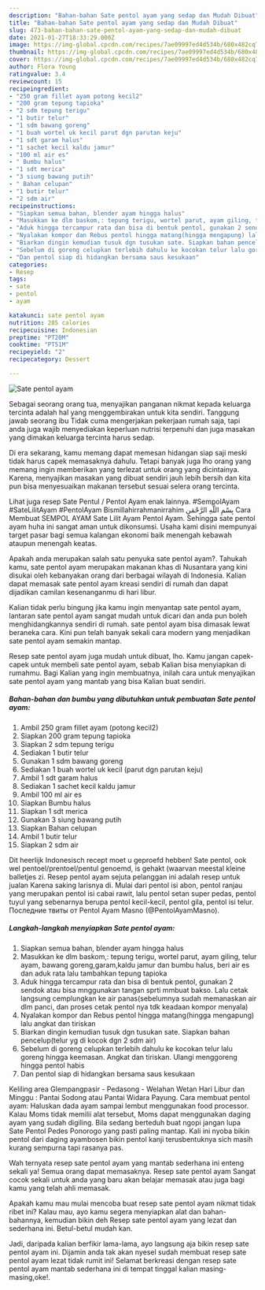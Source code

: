 ```yaml
---
description: "Bahan-bahan Sate pentol ayam yang sedap dan Mudah Dibuat"
title: "Bahan-bahan Sate pentol ayam yang sedap dan Mudah Dibuat"
slug: 473-bahan-bahan-sate-pentol-ayam-yang-sedap-dan-mudah-dibuat
date: 2021-01-27T18:33:29.000Z
image: https://img-global.cpcdn.com/recipes/7ae09997ed4d534b/680x482cq70/sate-pentol-ayam-foto-resep-utama.jpg
thumbnail: https://img-global.cpcdn.com/recipes/7ae09997ed4d534b/680x482cq70/sate-pentol-ayam-foto-resep-utama.jpg
cover: https://img-global.cpcdn.com/recipes/7ae09997ed4d534b/680x482cq70/sate-pentol-ayam-foto-resep-utama.jpg
author: Flora Young
ratingvalue: 3.4
reviewcount: 15
recipeingredient:
- "250 gram fillet ayam potong kecil2"
- "200 gram tepung tapioka"
- "2 sdm tepung terigu"
- "1 butir telur"
- "1 sdm bawang goreng"
- "1 buah wortel uk kecil parut dgn parutan keju"
- "1 sdt garam halus"
- "1 sachet kecil kaldu jamur"
- "100 ml air es"
- " Bumbu halus"
- "1 sdt merica"
- "3 siung bawang putih"
- " Bahan celupan"
- "1 butir telur"
- "2 sdm air"
recipeinstructions:
- "Siapkan semua bahan, blender ayam hingga halus"
- "Masukkan ke dlm baskom,: tepung terigu, wortel parut, ayam giling, telur ayam, bawang goreng,garam,kaldu jamur dan bumbu halus, beri air es dan aduk rata lalu tambahkan tepung tapioka"
- "Aduk hingga tercampur rata dan bisa di bentuk pentol, gunakan 2 sendok atau bisa mnggunakan tangan sprti mmbuat bakso. Lalu cetak langsung cemplungkan ke air panas(sebelumnya sudah memanaskan air dlm panci, dan proses cetak pentol nya tdk keadaan kompor menyala)"
- "Nyalakan kompor dan Rebus pentol hingga matang(hingga mengapung) lalu angkat dan tiriskan"
- "Biarkan dingin kemudian tusuk dgn tusukan sate. Siapkan bahan pencelup(telur yg di kocok dgn 2 sdm air)"
- "Sebelum di goreng celupkan terlebih dahulu ke kocokan telur lalu goreng hingga keemasan. Angkat dan tiriskan. Ulangi menggoreng hingga pentol habis"
- "Dan pentol siap di hidangkan bersama saus kesukaan"
categories:
- Resep
tags:
- sate
- pentol
- ayam

katakunci: sate pentol ayam 
nutrition: 285 calories
recipecuisine: Indonesian
preptime: "PT20M"
cooktime: "PT51M"
recipeyield: "2"
recipecategory: Dessert

---
```



![Sate pentol ayam](https://img-global.cpcdn.com/recipes/7ae09997ed4d534b/680x482cq70/sate-pentol-ayam-foto-resep-utama.jpg)

Sebagai seorang orang tua, menyajikan panganan nikmat kepada keluarga tercinta adalah hal yang menggembirakan untuk kita sendiri. Tanggung jawab seorang ibu Tidak cuma mengerjakan pekerjaan rumah saja, tapi anda juga wajib menyediakan keperluan nutrisi terpenuhi dan juga masakan yang dimakan keluarga tercinta harus sedap.

Di era  sekarang, kamu memang dapat memesan hidangan siap saji meski tidak harus capek memasaknya dahulu. Tetapi banyak juga lho orang yang memang ingin memberikan yang terlezat untuk orang yang dicintainya. Karena, menyajikan masakan yang dibuat sendiri jauh lebih bersih dan kita pun bisa menyesuaikan makanan tersebut sesuai selera orang tercinta. 

Lihat juga resep Sate Pentul / Pentol Ayam enak lainnya. #SempolAyam #SateLilitAyam #PentolAyam Bismillahirrahmanirrahim بِسْمِ اللَّهِ الرَّحْمَنِ Cara Membuat SEMPOL AYAM Sate Lilit Ayam Pentol Ayam. Sehingga sate pentol ayam huha ini sangat aman untuk dikonsumsi. Usaha kami disini mempunyai target pasar bagi semua kalangan ekonomi baik menengah kebawah ataupun menengah keatas.

Apakah anda merupakan salah satu penyuka sate pentol ayam?. Tahukah kamu, sate pentol ayam merupakan makanan khas di Nusantara yang kini disukai oleh kebanyakan orang dari berbagai wilayah di Indonesia. Kalian dapat memasak sate pentol ayam kreasi sendiri di rumah dan dapat dijadikan camilan kesenanganmu di hari libur.

Kalian tidak perlu bingung jika kamu ingin menyantap sate pentol ayam, lantaran sate pentol ayam sangat mudah untuk dicari dan anda pun boleh menghidangkannya sendiri di rumah. sate pentol ayam bisa dimasak lewat beraneka cara. Kini pun telah banyak sekali cara modern yang menjadikan sate pentol ayam semakin mantap.

Resep sate pentol ayam juga mudah untuk dibuat, lho. Kamu jangan capek-capek untuk membeli sate pentol ayam, sebab Kalian bisa menyiapkan di rumahmu. Bagi Kalian yang ingin membuatnya, inilah cara untuk menyajikan sate pentol ayam yang mantab yang bisa Kalian buat sendiri.

<!--inarticleads1-->

##### Bahan-bahan dan bumbu yang dibutuhkan untuk pembuatan Sate pentol ayam:

1. Ambil 250 gram fillet ayam (potong kecil2)
1. Siapkan 200 gram tepung tapioka
1. Siapkan 2 sdm tepung terigu
1. Sediakan 1 butir telur
1. Gunakan 1 sdm bawang goreng
1. Sediakan 1 buah wortel uk kecil (parut dgn parutan keju)
1. Ambil 1 sdt garam halus
1. Sediakan 1 sachet kecil kaldu jamur
1. Ambil 100 ml air es
1. Siapkan  Bumbu halus
1. Siapkan 1 sdt merica
1. Gunakan 3 siung bawang putih
1. Siapkan  Bahan celupan
1. Ambil 1 butir telur
1. Siapkan 2 sdm air


Dit heerlijk Indonesisch recept moet u geproefd hebben! Sate pentol, ook wel pentoel/prentoel/pentul genoemd, is gehakt (waarvan meestal kleine balletjes zi. Resep pentol ayam sejuta pelanggan ini adalah resep untuk jualan Karena saking larisnya di. Mulai dari pentol isi abon, pentol ranjau yang merupakan pentol isi cabai rawit, lalu pentol setan super pedas, pentol tuyul yang sebenarnya berupa pentol kecil-kecil, pentol gila, pentol isi telur. Последние твиты от Pentol Ayam Masno (@PentolAyamMasno). 

<!--inarticleads2-->

##### Langkah-langkah menyiapkan Sate pentol ayam:

1. Siapkan semua bahan, blender ayam hingga halus
1. Masukkan ke dlm baskom,: tepung terigu, wortel parut, ayam giling, telur ayam, bawang goreng,garam,kaldu jamur dan bumbu halus, beri air es dan aduk rata lalu tambahkan tepung tapioka
1. Aduk hingga tercampur rata dan bisa di bentuk pentol, gunakan 2 sendok atau bisa mnggunakan tangan sprti mmbuat bakso. Lalu cetak langsung cemplungkan ke air panas(sebelumnya sudah memanaskan air dlm panci, dan proses cetak pentol nya tdk keadaan kompor menyala)
1. Nyalakan kompor dan Rebus pentol hingga matang(hingga mengapung) lalu angkat dan tiriskan
1. Biarkan dingin kemudian tusuk dgn tusukan sate. Siapkan bahan pencelup(telur yg di kocok dgn 2 sdm air)
1. Sebelum di goreng celupkan terlebih dahulu ke kocokan telur lalu goreng hingga keemasan. Angkat dan tiriskan. Ulangi menggoreng hingga pentol habis
1. Dan pentol siap di hidangkan bersama saus kesukaan


Keliling area Glempangpasir - Pedasong - Welahan Wetan Hari Libur dan Minggu : Pantai Sodong atau Pantai Widara Payung. Cara membuat pentol ayam: Haluskan dada ayam sampai lembut menggunakan food processor. Kalau Moms tidak memilii alat tersebut, Moms dapat menggunakan daging ayam yang sudah digiling. Bila sedang berteduh buat ngopi jangan lupa Sate Pentol Pedes Ponorogo yang pasti paling mantap. Kali ini nyoba bikin pentol dari daging ayambosen bikin pentol kanji terusbentuknya sich masih kurang sempurna tapi rasanya pas. 

Wah ternyata resep sate pentol ayam yang mantab sederhana ini enteng sekali ya! Semua orang dapat memasaknya. Resep sate pentol ayam Sangat cocok sekali untuk anda yang baru akan belajar memasak atau juga bagi kamu yang telah ahli memasak.

Apakah kamu mau mulai mencoba buat resep sate pentol ayam nikmat tidak ribet ini? Kalau mau, ayo kamu segera menyiapkan alat dan bahan-bahannya, kemudian bikin deh Resep sate pentol ayam yang lezat dan sederhana ini. Betul-betul mudah kan. 

Jadi, daripada kalian berfikir lama-lama, ayo langsung aja bikin resep sate pentol ayam ini. Dijamin anda tak akan nyesel sudah membuat resep sate pentol ayam lezat tidak rumit ini! Selamat berkreasi dengan resep sate pentol ayam mantab sederhana ini di tempat tinggal kalian masing-masing,oke!.

